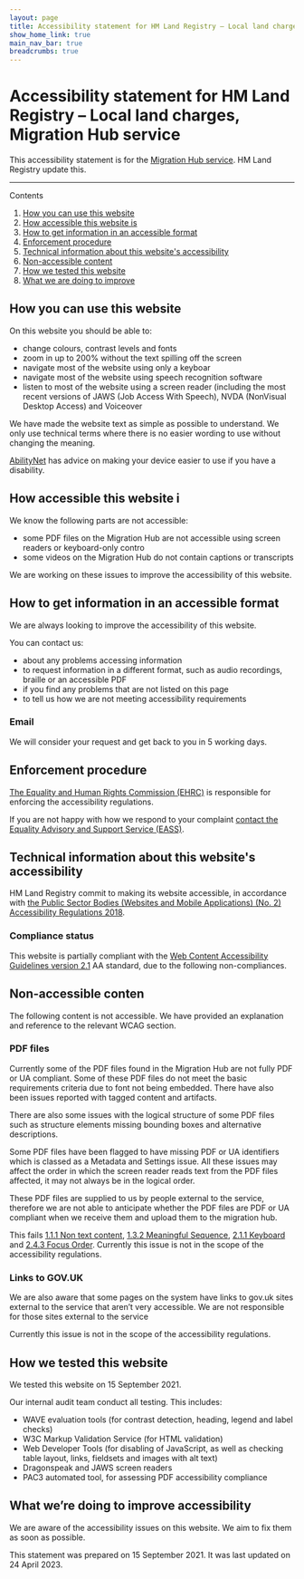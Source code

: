 ```yaml
---
layout: page
title: Accessibility statement for HM Land Registry – Local land charges, Migration Hub service
show_home_link: true
main_nav_bar: true
breadcrumbs: true
---
```


<div class='accessibility-wrapper'>
    <h1 class='heading-large'>Accessibility statement for HM Land Registry – Local land charges, Migration Hub service</h1>
    <p>This accessibility statement is for the <a href='/local-land-charges/'>Migration Hub service</a>. HM Land Registry update this.</p>
    <hr>
    <div class='column-one-third'>
        <p>Contents</p>
        <ol class='list list-line'>
            <li><a href='#sectionone'>How you can use this website</a></li>
            <li><a href='#sectiontwo'>How accessible this website is</a></li>
            <li><a href='#sectionthree'>How to get information in an accessible format</a></li>
            <li><a href='#sectionfour'>Enforcement procedure</a></li>
            <li><a href='#sectionfive'>Technical information about this website's accessibility</a></li>
            <li><a href='#sectionsix'>Non-accessible content</a></li>
            <li><a href='#sectionseven'>How we tested this website</a></li>
            <li><a href='#sectioneight'>What we are doing to improve</a></li>
        </ol>
    </div>
    <div class='column-two-thirds'>
        <h2 class='heading-large' id='sectionone'>How you can use this website</h2>
        <p>On this website you should be able to:</p>
        <ul class='list list-bullet'>
            <li>change colours, contrast levels and fonts</li>
            <li>zoom in up to 200% without the text spilling off the screen</li>
            <li>navigate most of the website using only a keyboar</li>
            <li>navigate most of the website using speech recognition software</li>
            <li>listen to most of the website using a screen reader (including the most recent versions of JAWS (Job Access With Speech), NVDA (NonVisual Desktop Access) and Voiceover</li>
        </ul>
        <p>We have made the website text as simple as possible to understand. We only use technical terms where there is no easier wording to use without changing the meaning.</p>
        <p class='inset-text'><a href='https://mcmw.abilitynet.org.uk/'>AbilityNet</a> has advice on making your device easier to use if you have a disability.</p>
        <h2 class='heading-large' id='sectiontwo'>How accessible this website i</h2>
        <p>We know the following parts are not accessible:</p>
        <ul class='list list-bullet'>
            <li>some PDF files on the Migration Hub are not accessible using screen readers or keyboard-only contro</li>
            <li>some videos on the Migration Hub do not contain captions or transcripts</li>
        </ul>
        <p>We are working on these issues to improve the accessibility of this website.</p>
        <h2 class='heading-large' id='sectionthree'>How to get information in an accessible format</h2>
        <p>We are always looking to improve the accessibility of this website.</p>
        <p>You can contact us:</p>
        <ul class='list list-bullet'>
            <li>about any problems accessing information</li>
            <li>to request information in a different format, such as audio recordings, braille or an accessible PDF</li>
            <li>if you find any problems that are not listed on this page</li>
            <li>to tell us how we are not meeting accessibility requirements</li>
        </ul>
        <h3 class='heading-small'>Email</h3>
        <a href='mailto:LLCDataTeam@landregistry.gov.uk'></a>
        <p>We will consider your request and get back to you in 5 working days.</p>
        <h2 class='heading-large' id='sectionfour'>Enforcement procedure</h2>
        <p><a href="https://www.equalityhumanrights.com/en">The Equality and Human Rights Commission (EHRC)</a> is responsible for enforcing the accessibility regulations.</p>
        <p>If you are not happy with how we respond to your complaint <a href="https://www.equalityadvisoryservice.com/">contact the Equality Advisory and Support Service (EASS)</a>.</p>
        <h2 class='heading-large' id='sectionfive'>Technical information about this website's accessibility</h2>
        <p>HM Land Registry commit to making its website accessible, in accordance with <a href="https://www.legislation.gov.uk/uksi/2018/852/contents/made">the Public Sector Bodies (Websites and Mobile Applications) (No. 2) Accessibility Regulations 2018</a>.</p>
        <h3 class="heading-medium">Compliance status</h3>
        <p>This website is partially compliant with the <a class="govuk-link" href="https://www.w3.org/TR/WCAG21/">Web Content Accessibility Guidelines version 2.1</a> AA standard, due to the following non-compliances.</p>
        <h2 class='heading-large' id='sectionsix'>Non-accessible conten</h2>
        <p>The following content is not accessible. We have provided an explanation and reference to the relevant WCAG section.</p>
        <h3 class='heading-small'>PDF files</h3>
        <p>Currently some of the PDF files found in the Migration Hub are not fully PDF or UA compliant. Some of these PDF files do not meet the basic requirements criteria due to font not being embedded. There have also been issues reported with tagged content and artifacts.</p>
        <p>There are also some issues with the logical structure of some PDF files such as structure elements missing bounding boxes and alternative descriptions.</p>
        <p>Some PDF files have been flagged to have missing PDF or UA identifiers which is classed as a Metadata and Settings issue. All these issues may affect the order in which the screen reader reads text from the PDF files affected, it may not always be in the logical order.</p>
        <p>These PDF files are supplied to us by people external to the service, therefore we are not able to anticipate whether the PDF files are PDF or UA compliant when we receive them and upload them to the migration hub.</p>
        <p>This fails <a href='https://www.w3.org/WAI/WCAG21/Understanding/non-text-content'>1.1.1 Non text content</a>, <a href='https://www.w3.org/WAI/WCAG21/Understanding/meaningful-sequence'>1.3.2 Meaningful Sequence</a>, <a href='https://www.w3.org/WAI/WCAG21/Understanding/keyboard'>2.1.1 Keyboard</a> and <a href='https://www.w3.org/WAI/WCAG21/Understanding/focus-order'>2.4.3 Focus Order</a>. Currently this issue is not in the scope of the accessibility regulations.</p>
        <h3 class='heading-small'>Links to GOV.UK</h3>
        <p>We are also aware that some pages on the system have links to gov.uk sites external to the service that aren’t very accessible. We are not responsible for those sites external to the service</p>
        <p>Currently this issue is not in the scope of the accessibility regulations.</p>
        <h2 class='heading-large' id='sectionseven'>How we tested this website</h2>
        <p>We tested this website on 15 September 2021.</p>
        <p>Our internal audit team conduct all testing. This includes:</p>
        <ul class='list list-bullet'>
            <li>WAVE evaluation tools (for contrast detection, heading, legend and label checks)</li>
            <li>W3C Markup Validation Service (for HTML validation)</li>
            <li>Web Developer Tools (for disabling of JavaScript, as well as checking table layout, links, fieldsets and images with alt text)</li>
            <li>Dragonspeak and JAWS screen readers</li>
            <li>PAC3 automated tool, for assessing PDF accessibility compliance</li>
        </ul>
        <h2 class='heading-large' id='sectioneight'>What we’re doing to improve accessibility</h2>
        <p>We are aware of the accessibility issues on this website. We aim to fix them as soon as possible.</p>
        <p>This statement was prepared on 15 September 2021. It was last updated on 24 April 2023.</p>
    </div>
</div>
